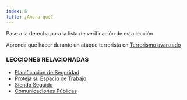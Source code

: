 ```yaml
---
index: 5
title: ¿Ahora qué?
---
```

Pase a la derecha para la lista de verificación de esta lección.

Aprenda qué hacer durante un ataque terrorista en [Terrorismo avanzado](umbrella://incident-response/terrorism/advanced)

### LECCIONES RELACIONADAS

*   [Planificación de Seguridad](umbrella://assess-your-risk/security-planning)
*   [Proteja su Espacio de Trabajo](umbrella://information/protect-your-workspace)
*   [Siendo Seguido](umbrella://work/being-followed/beginner)
*   [Comunicaciones Públicas](umbrella://work/public-communications)